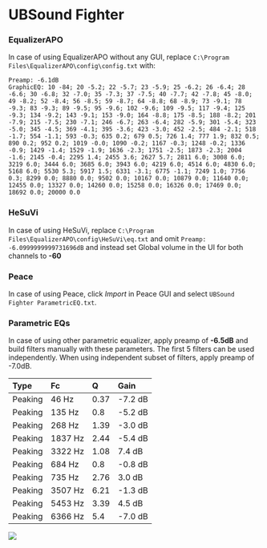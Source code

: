 # UBSound Fighter

### EqualizerAPO
In case of using EqualizerAPO without any GUI, replace `C:\Program Files\EqualizerAPO\config\config.txt`
with:
```
Preamp: -6.1dB
GraphicEQ: 10 -84; 20 -5.2; 22 -5.7; 23 -5.9; 25 -6.2; 26 -6.4; 28 -6.6; 30 -6.8; 32 -7.0; 35 -7.3; 37 -7.5; 40 -7.7; 42 -7.8; 45 -8.0; 49 -8.2; 52 -8.4; 56 -8.5; 59 -8.7; 64 -8.8; 68 -8.9; 73 -9.1; 78 -9.3; 83 -9.3; 89 -9.5; 95 -9.6; 102 -9.6; 109 -9.5; 117 -9.4; 125 -9.3; 134 -9.2; 143 -9.1; 153 -9.0; 164 -8.8; 175 -8.5; 188 -8.2; 201 -7.9; 215 -7.5; 230 -7.1; 246 -6.7; 263 -6.4; 282 -5.9; 301 -5.4; 323 -5.0; 345 -4.5; 369 -4.1; 395 -3.6; 423 -3.0; 452 -2.5; 484 -2.1; 518 -1.7; 554 -1.1; 593 -0.3; 635 0.2; 679 0.5; 726 1.4; 777 1.9; 832 0.5; 890 0.2; 952 0.2; 1019 -0.0; 1090 -0.2; 1167 -0.3; 1248 -0.2; 1336 -0.9; 1429 -1.4; 1529 -1.9; 1636 -2.3; 1751 -2.5; 1873 -2.3; 2004 -1.6; 2145 -0.4; 2295 1.4; 2455 3.6; 2627 5.7; 2811 6.0; 3008 6.0; 3219 6.0; 3444 6.0; 3685 6.0; 3943 6.0; 4219 6.0; 4514 6.0; 4830 6.0; 5168 6.0; 5530 5.3; 5917 1.5; 6331 -3.1; 6775 -1.1; 7249 1.0; 7756 0.3; 8299 0.0; 8880 0.0; 9502 0.0; 10167 0.0; 10879 0.0; 11640 0.0; 12455 0.0; 13327 0.0; 14260 0.0; 15258 0.0; 16326 0.0; 17469 0.0; 18692 0.0; 20000 0.0
```

### HeSuVi
In case of using HeSuVi, replace `C:\Program Files\EqualizerAPO\config\HeSuVi\eq.txt` and omit `Preamp:
-6.0999999999731696dB` and instead set Global volume in the UI for both channels to **-60**

### Peace
In case of using Peace, click *Import* in Peace GUI and select `UBSound Fighter ParametricEQ.txt`.

### Parametric EQs
In case of using other parametric equalizer, apply preamp of **-6.5dB** and build filters manually
with these parameters. The first 5 filters can be used independently.
When using independent subset of filters, apply preamp of -7.0dB.

| Type    | Fc      |    Q | Gain    |
|:--------|:--------|:-----|:--------|
| Peaking | 46 Hz   | 0.37 | -7.2 dB |
| Peaking | 135 Hz  | 0.8  | -5.2 dB |
| Peaking | 268 Hz  | 1.39 | -3.0 dB |
| Peaking | 1837 Hz | 2.44 | -5.4 dB |
| Peaking | 3322 Hz | 1.08 | 7.4 dB  |
| Peaking | 684 Hz  | 0.8  | -0.8 dB |
| Peaking | 735 Hz  | 2.76 | 3.0 dB  |
| Peaking | 3507 Hz | 6.21 | -1.3 dB |
| Peaking | 5453 Hz | 3.39 | 4.5 dB  |
| Peaking | 6366 Hz | 5.4  | -7.0 dB |

![](https://raw.githubusercontent.com/jaakkopasanen/AutoEq/master/results/innerfidelity/sbaf-serious/UBSound%20Fighter/UBSound%20Fighter.png)